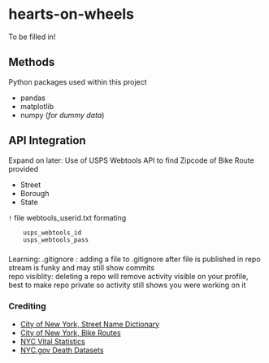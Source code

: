 # hearts-on-wheels
To be filled in! 

## Methods 

Python packages used within this project 

* pandas
* matplotlib
* numpy (*for dummy data*)

## API Integration 

Expand on later: Use of USPS Webtools API to find Zipcode of Bike Route provided 

* Street
* Borough
* State 

`!` file webtools_userid.txt formating 

```
    usps_webtools_id
    usps_webtools_pass
```

###

Learning: 
    .gitignore    : adding a file to .gitignore after file is published in repo stream is funky and may still show commits <br>
    repo visiblity: deleting a repo will remove activity visible on your profile, best to make repo private so activity still shows you were working on it 

### Crediting 

* [City of New York, Street Name Dictionary](https://data.cityofnewyork.us/City-Government/Street-Name-Dictionary/w4v2-rv6b/about_data)
* [City of New York, Bike Routes](https://data.cityofnewyork.us/dataset/New-York-City-Bike-Routes/mzxg-pwib/about_data)
* [NYC Vital Statistics](https://www.nyc.gov/site/doh/data/data-sets/vital-statistics-data.page)
* [NYC.gov Death Datasets](https://www.nyc.gov/site/doh/data/data-sets/public-use-death-datasets.page)



